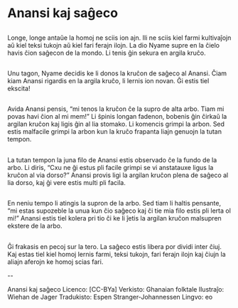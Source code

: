 # Anansi kaj saĝeco

##
Longe, longe antaŭe la homoj ne sciis ion ajn. Ili ne sciis kiel farmi kultivaĵojn aŭ kiel teksi tukojn aŭ kiel fari ferajn ilojn. La dio Nyame supre en la ĉielo havis ĉion saĝecon de la mondo. Li tenis ĝin sekura en argila kruĉo.

##
Unu tagon, Nyame decidis ke li donos la kruĉon de saĝeco al Anansi. Ĉiam kiam Anansi rigardis en la argila kruĉo, li lernis ion novan. Ĝi estis tiel ekscita!

##
Avida Anansi pensis, “mi tenos la kruĉon ĉe la supro de alta arbo. Tiam mi povas havi ĉion al mi mem!” Li ŝpinis longan fadenon, bobenis ĝin ĉirkaŭ la argilan kruĉon kaj ligis ĝin al lia stomako. Li komencis grimpi la arbon. Sed estis malfacile grimpi la arbon kun la kruĉo frapanta liajn genuojn la tutan tempon.

##
La tutan tempon la juna filo de Anansi estis observado ĉe la fundo de la arbo. Li diris, “Cxu ne ĝi estus pli facile grimpi se vi anstatauxe ligus la kruĉon al via dorso?” Anansi provis ligi la argilan kruĉon plena de saĝeco al lia dorso, kaj ĝi vere estis multi pli facila.

##
En neniu tempo li atingis la supron de la arbo. Sed tiam li haltis pensante, “mi estas supozeble la unua kun ĉio saĝeco kaj ĉi tie mia filo estis pli lerta ol mi!” Anansi estis tiel kolera pri tio ĉi ke li ĵetis la argilan kruĉon malsupren ekstere de la arbo.

##
Ĝi frakasis en pecoj sur la tero. La saĝeco estis libera por dividi inter ĉiuj. Kaj estas tiel kiel homoj lernis farmi, teksi tukojn, fari ferajn ilojn kaj ĉiujn la aliajn aferojn ke homoj scias fari. 

--

Anansi kaj saĝeco
Licenco: [CC-BYa]
Verkisto: Ghanaian folktale
Ilustraĵo: Wiehan de Jager
Tradukisto: Espen Stranger-Johannessen
Lingvo: eo
